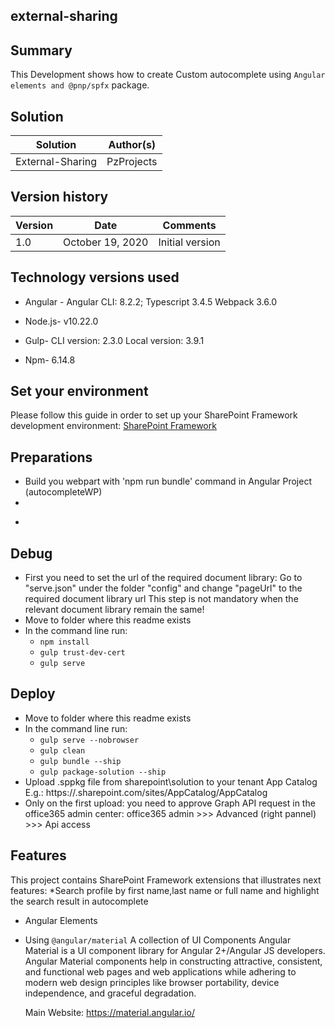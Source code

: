 ## external-sharing

## Summary
This Development shows how to create Custom autocomplete using `Angular elements and @pnp/spfx` package.

## Solution

Solution|Author(s)
--------|---------
External-Sharing | PzProjects

## Version history

Version|Date|Comments
-------|----|--------
1.0|October 19, 2020|Initial version

## Technology versions used
* Angular -
Angular CLI: 8.2.2;
Typescript                   3.4.5
Webpack                      3.6.0

* Node.js- v10.22.0
* Gulp-
 CLI version: 2.3.0
 Local version: 3.9.1
* Npm- 6.14.8

## Set your environment

Please follow this guide in order to set up your SharePoint Framework development environment:
[SharePoint Framework](https://docs.microsoft.com/en-us/sharepoint/dev/spfx/set-up-your-development-environment)

## Preparations

* Build you webpart with 'npm run bundle' command in Angular Project (autocompleteWP)
* 
-

## Debug

- First you need to set the url of the required document library:
  Go to "serve.json" under the folder "config" and change "pageUrl" to the required document library url
  This step is not mandatory when the relevant document library remain the same!
- Move to folder where this readme exists
- In the command line run:
  - `npm install`
  - `gulp trust-dev-cert`
  - `gulp serve`

## Deploy

- Move to folder where this readme exists
- In the command line run:
  - `gulp serve --nobrowser`
  - `gulp clean`
  - `gulp bundle --ship`
  - `gulp package-solution --ship`
- Upload .sppkg file from sharepoint\solution to your tenant App Catalog
  E.g.: https://<tenant>.sharepoint.com/sites/AppCatalog/AppCatalog
- Only on the first upload: you need to approve Graph API request in the office365 admin center:
  office365 admin >>> Advanced (right pannel) >>> Api access 

## Features

This project contains SharePoint Framework extensions that illustrates next features:
*Search profile by first name,last name or full name and highlight the search result in autocomplete
* Angular Elements
* Using `@angular/material` A collection of UI Components
     Angular Material is a UI component library for Angular 2+/Angular JS
     developers. Angular Material components help in constructing
     attractive, consistent, and functional web pages and web
     applications while adhering to modern web design principles like
     browser portability, device independence, and graceful degradation.
     
     Main Website: https://material.angular.io/
